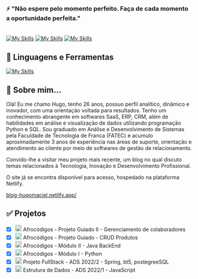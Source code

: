 ### ⚡ "Não espere pelo momento perfeito. Faça de cada momento a oportunidade perfeita." <br></br>

[![My Skills](https://skillicons.dev/icons?i=linkedin)](https://www.linkedin.com/in/hugo-maciel-cesar)
[![My Skills](https://skillicons.dev/icons?i=gmail)](mailto:hugomacielcesar@gmail.com)
[![My Skills](https://skillicons.dev/icons?i=discord)](https://discord.gg/wagxzStdcR)

## :rocket: Linguagens e Ferramentas ##

[![My Skills](https://skillicons.dev/icons?i=java,spring,python,django,aws,netlify,&perline=8)](https://github.com/hugomacielads?tab=repositories)

## 💬 Sobre mim...
Olá! Eu me chamo Hugo, tenho 26 anos, possuo perfil analítico, dinâmico e inovador, com uma orientação voltada para resultados. Tenho um conhecimento abrangente em softwares SaaS, ERP, CRM, além de habilidades em análise e visualização de dados utilizando programação Python e SQL. Sou graduado em Análise e Desenvolvimento de Sistemas pela Faculdade de Tecnologia de Franca (FATEC) e acumulo aproximadamente 3 anos de experiência nas áreas de suporte, orientação e atendimento ao cliente por meio de softwares de gestão de relacionamento.

Convido-lhe a visitar meu projeto mais recente, um blog no qual discuto temas relacionados à Tecnologia, Inovação e Desenvolvimento Profissional.

O site já se encontra disponível para acesso, hospedado na plataforma Netlify.

[blog-hugomaciel.netlify.app/](https://blog-hugomaciel.netlify.app/)

## ✅ Projetos 
  - [x] <img src="https://cdn.jsdelivr.net/gh/devicons/devicon/icons/java/java-original.svg" height="18" weight="30" /> Afrocódigos - Projeto Guiado II - Gerenciamento de colaboradores
  - [x] <img src="https://cdn.jsdelivr.net/gh/devicons/devicon/icons/java/java-original.svg" height="18" weight="30" /> Afrocódigos - Projeto Guiado - CRUD Produtos 
  - [x] <img src="https://cdn.jsdelivr.net/gh/devicons/devicon/icons/java/java-original.svg" height="18" weight="30" /> Afrocódigos - Módulo II - Java BackEnd 
  - [x] <img src="https://cdn.jsdelivr.net/gh/devicons/devicon/icons/python/python-original.svg" height="18" weight="30" /> Afrocódigos - Módulo I - Python 
  - [x] <img src="https://cdn.jsdelivr.net/gh/devicons/devicon/icons/spring/spring-original.svg" height="18" weight="30"/> Projeto FullStack - ADS 2022/2 - Spring, bt5, postegreeSQL
  - [x] <img src="https://cdn.jsdelivr.net/gh/devicons/devicon/icons/javascript/javascript-original.svg" height="18" weight="30"/> Estrutura de Dados - ADS 2022/1 - JavaScript

</br>
